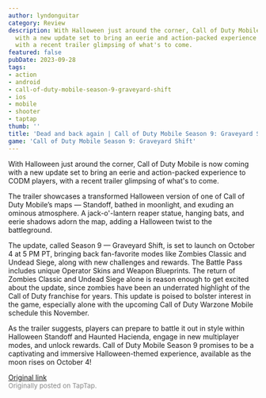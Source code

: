 ```yaml
---
author: lyndonguitar
category: Review
description: With Halloween just around the corner, Call of Duty Mobile is now coming
  with a new update set to bring an eerie and action-packed experience to CODM players,
  with a recent trailer glimpsing of what's to come.
featured: false
pubDate: 2023-09-28
tags:
- action
- android
- call-of-duty-mobile-season-9-graveyard-shift
- ios
- mobile
- shooter
- taptap
thumb: ''
title: 'Dead and back again | Call of Duty Mobile Season 9: Graveyard Shift'
game: 'Call of Duty Mobile Season 9: Graveyard Shift'
---
```

With Halloween just around the corner, Call of Duty Mobile is now coming with a new update set to bring an eerie and action-packed experience to CODM players, with a recent trailer glimpsing of what's to come.

The trailer showcases a transformed Halloween version of one of Call of Duty Mobile’s maps — Standoff, bathed in moonlight, and exuding an ominous atmosphere. A jack-o'-lantern reaper statue, hanging bats, and eerie shadows adorn the map, adding a Halloween twist to the battleground.

The update, called Season 9 — Graveyard Shift, is set to launch on October 4 at 5 PM PT, bringing back fan-favorite modes like Zombies Classic and Undead Siege, along with new challenges and rewards. The Battle Pass includes unique Operator Skins and Weapon Blueprints. The return of Zombies Classic and Undead Siege alone is reason enough to get excited about the update, since zombies have been an underrated highlight of the Call of Duty franchise for years. This update is poised to bolster interest in the game, especially alone with the upcoming Call of Duty Warzone Mobile schedule this November.

As the trailer suggests, players can prepare to battle it out in style within Halloween Standoff and Haunted Hacienda, engage in new multiplayer modes, and unlock rewards. Call of Duty Mobile Season 9 promises to be a captivating and immersive Halloween-themed experience, available as the moon rises on October 4!

[Original link](https://www.taptap.io/post/6367308)<br><span style="font-size: 0.95em; color: #888;">Originally posted on TapTap.</span>